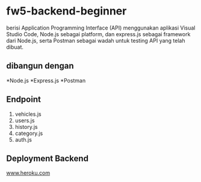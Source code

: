 # fw5-backend-beginner

berisi Application Programming Interface (API) menggunakan aplikasi Visual Studio Code, Node.js sebagai platform, dan express.js sebagai framework dari Node.js, serta Postman sebagai wadah untuk testing API yang telah dibuat.

## dibangun dengan

*Node.js
*Express.js
*Postman

## Endpoint

1. vehicles.js
2. users.js
3. history.js
4. category.js
5. auth.js

## Deployment Backend

www.heroku.com
